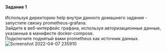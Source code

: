 #### Задание 1  
Используя директорию help внутри данного домашнего задания - запустите связку prometheus-grafana.  
Зайдите в веб-интерфейс графана, используя авторизационные данные, указанные в манифесте docker-compose.  
Подключите поднятый вами prometheus как источник данных.  
![Screenshot 2022-04-07 235910](https://user-images.githubusercontent.com/87374285/162216850-9a8ee635-8347-4ee7-b740-737bd7594f30.png)
